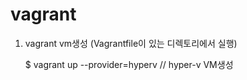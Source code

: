 # vagrant

1. vagrant vm생성 (Vagrantfile이 있는 디렉토리에서 실행)

   $ vagrant up --provider=hyperv    // hyper-v VM생성
